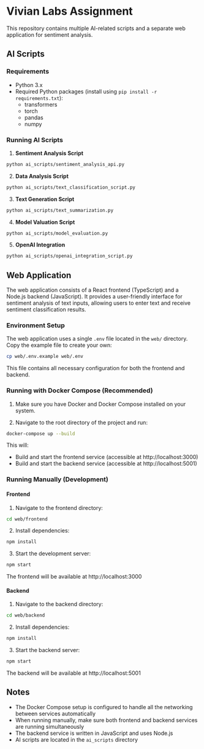 # Vivian Labs Assignment

This repository contains multiple AI-related scripts and a separate web application for sentiment analysis.

## AI Scripts

### Requirements

- Python 3.x
- Required Python packages (install using `pip install -r requirements.txt`):
  - transformers
  - torch
  - pandas
  - numpy

### Running AI Scripts

1. **Sentiment Analysis Script**

```bash
python ai_scripts/sentiment_analysis_api.py
```

2. **Data Analysis Script**

```bash
python ai_scripts/text_classification_script.py
```

3. **Text Generation Script**

```bash
python ai_scripts/text_summarization.py
```

4. **Model Valuation Script**

```bash
python ai_scripts/model_evaluation.py
```

5. **OpenAI Integration**

```bash
python ai_scripts/openai_integration_script.py
```

## Web Application

The web application consists of a React frontend (TypeScript) and a Node.js backend (JavaScript). It provides a user-friendly interface for sentiment analysis of text inputs, allowing users to enter text and receive sentiment classification results.

### Environment Setup

The web application uses a single `.env` file located in the `web/` directory. Copy the example file to create your own:

```bash
cp web/.env.example web/.env
```

This file contains all necessary configuration for both the frontend and backend.

### Running with Docker Compose (Recommended)

1. Make sure you have Docker and Docker Compose installed on your system.

2. Navigate to the root directory of the project and run:

```bash
docker-compose up --build
```

This will:

- Build and start the frontend service (accessible at http://localhost:3000)
- Build and start the backend service (accessible at http://localhost:5001)

### Running Manually (Development)

#### Frontend

1. Navigate to the frontend directory:

```bash
cd web/frontend
```

2. Install dependencies:

```bash
npm install
```

3. Start the development server:

```bash
npm start
```

The frontend will be available at http://localhost:3000

#### Backend

1. Navigate to the backend directory:

```bash
cd web/backend
```

2. Install dependencies:

```bash
npm install
```

3. Start the backend server:

```bash
npm start
```

The backend will be available at http://localhost:5001

## Notes

- The Docker Compose setup is configured to handle all the networking between services automatically
- When running manually, make sure both frontend and backend services are running simultaneously
- The backend service is written in JavaScript and uses Node.js
- AI scripts are located in the `ai_scripts` directory
